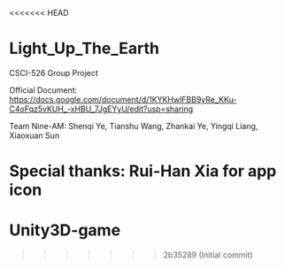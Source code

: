 <<<<<<< HEAD
# Light_Up_The_Earth
CSCI-526 Group Project

Official Document: https://docs.google.com/document/d/1KYKHwlFBB9yRe_KKu-C4oFqz5vKUH_-xHBU_7JgEYyU/edit?usp=sharing

Team Nine-AM:
Shenqi Ye, Tianshu Wang, Zhankai Ye, Yingqi Liang, Xiaoxuan Sun

Special thanks: Rui-Han Xia for app icon
=======
# Unity3D-game
>>>>>>> 2b35289 (Initial commit)
